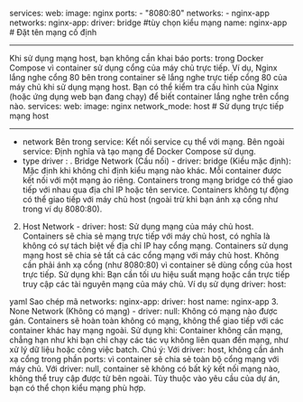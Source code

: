services:
  web:
    image: nginx
    ports:
      - "8080:80"
    networks:
      - nginx-app
networks:
  nginx-app:
    driver: bridge #tùy chọn kiểu mạng
    name: nginx-app # Đặt tên mạng cố định


------------------
Khi sử dụng mạng host, bạn không cần khai báo ports: trong Docker Compose vì container sử dụng cổng của máy chủ trực tiếp.
Ví dụ, Nginx lắng nghe cổng 80 bên trong container sẽ lắng nghe trực tiếp cổng 80 của máy chủ khi sử dụng mạng host. Bạn có thể kiểm tra cấu hình của Nginx (hoặc ứng dụng web bạn đang chạy) để biết container lắng nghe trên cổng nào.
services:
  web:
    image: nginx
    network_mode: host # Sử dụng trực tiếp mạng host

----------------------
- network
Bên trong service: Kết nối service cụ thể với mạng.
Bên ngoài service: Định nghĩa và tạo mạng để Docker Compose sử dụng.
- type driver :
. Bridge Network (Cầu nối) - driver: bridge (Kiểu mặc định):
Mặc định khi không chỉ định kiểu mạng nào khác. Mỗi container được kết nối với một mạng ảo riêng.
Containers trong mạng bridge có thể giao tiếp với nhau qua địa chỉ IP hoặc tên service.
Containers không tự động có thể giao tiếp với máy chủ host (ngoài trừ khi bạn ánh xạ cổng như trong ví dụ 8080:80).
2. Host Network - driver: host:
Sử dụng mạng của máy chủ host. Containers sẽ chia sẻ mạng trực tiếp với máy chủ host, có nghĩa là không có sự tách biệt về địa chỉ IP hay cổng mạng.
Containers sử dụng mạng host sẽ chia sẻ tất cả các cổng mạng với máy chủ host. Không cần phải ánh xạ cổng (như 8080:80) vì container sẽ dùng cổng của host trực tiếp.
Sử dụng khi: Bạn cần tối ưu hiệu suất mạng hoặc cần trực tiếp truy cập các tài nguyên mạng của máy chủ.
Ví dụ sử dụng driver: host:

yaml
Sao chép mã
networks:
  nginx-app:
    driver: host
    name: nginx-app
3. None Network (Không có mạng) - driver: null:
Không có mạng nào được gán. Containers sẽ hoàn toàn không có mạng, không thể giao tiếp với các container khác hay mạng ngoài.
Sử dụng khi: Container không cần mạng, chẳng hạn như khi bạn chỉ chạy các tác vụ không liên quan đến mạng, như xử lý dữ liệu hoặc công việc batch.
Chú ý:
Với driver: host, không cần ánh xạ cổng trong phần ports: vì container sẽ chia sẻ toàn bộ cổng mạng với máy chủ.
Với driver: null, container sẽ không có bất kỳ kết nối mạng nào, không thể truy cập được từ bên ngoài.
Tùy thuộc vào yêu cầu của dự án, bạn có thể chọn kiểu mạng phù hợp.
